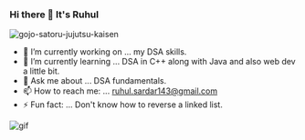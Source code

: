 ### Hi there 👋 It's Ruhul
![gojo-satoru-jujutsu-kaisen](https://user-images.githubusercontent.com/84025740/128627056-5d9fc5d6-4557-40cd-84a5-3c452d8d7866.gif) 



- 🔭 I’m currently working on ... my DSA skills.
- 🌱 I’m currently learning ... DSA in C++ along with Java and also web dev a little bit.
- 💬 Ask me about ... DSA fundamentals.
- 📫 How to reach me: ... ruhul.sardar143@gmail.com
- ⚡ Fun fact: ... Don't know how to reverse a linked list.

<p><img alt="gif" src=""></p>

